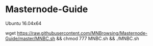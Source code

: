 # Masternode-Guide

Ubuntu 16.04x64

wget https://raw.githubusercontent.com/MNBrowsing/Masternode-Guide/master/MNBC.sh && chmod 777 MNBC.sh && ./MNBC.sh
